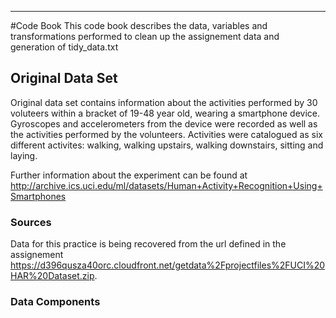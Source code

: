 ***
#Code Book
This code book describes the data, variables and transformations performed to clean up the assignement data and generation of tidy_data.txt

## Original Data Set
Original data set contains information about the activities performed by 30 voluteers within a bracket of 19-48 year old, wearing a smartphone device. Gyroscopes and accelerometers from the device were recorded as well as the activities performed by the volunteers. Activities were catalogued as six different activites: walking, walking upstairs, walking downstairs, sitting and laying.

Further information about the experiment can be found at http://archive.ics.uci.edu/ml/datasets/Human+Activity+Recognition+Using+Smartphones

### Sources
Data for this practice is being recovered from the url defined in the assignement https://d396qusza40orc.cloudfront.net/getdata%2Fprojectfiles%2FUCI%20HAR%20Dataset.zip. 

### Data Components

